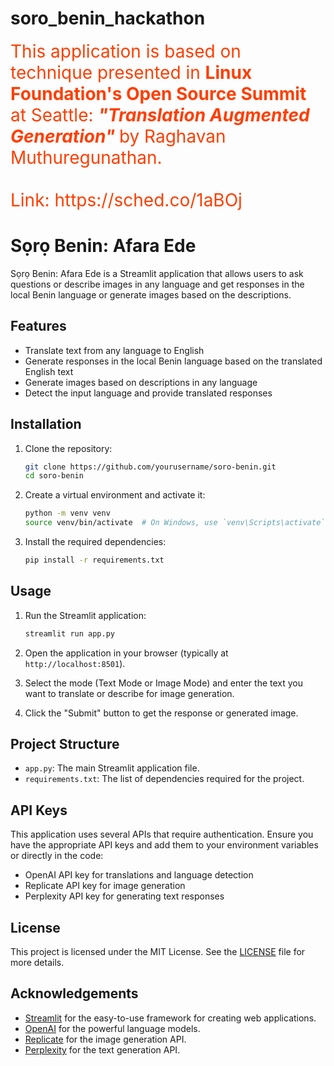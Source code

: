 # soro_benin_hackathon

<div style="color: #FF3E00; font-size: 2em;">
    This application is based on technique presented in <b> Linux Foundation's Open Source Summit</b>  at Seattle: <I> <b> "Translation Augmented Generation" </b> </i> by Raghavan Muthuregunathan. <br>
    <br>
    Link: https://sched.co/1aBOj 
</div>

# Sọrọ Benin: Afara Ede

Sọrọ Benin: Afara Ede is a Streamlit application that allows users to ask questions or describe images in any language and get responses in the local Benin language or generate images based on the descriptions.

## Features

- Translate text from any language to English
- Generate responses in the local Benin language based on the translated English text
- Generate images based on descriptions in any language
- Detect the input language and provide translated responses

## Installation

1. Clone the repository:
    ```sh
    git clone https://github.com/yourusername/soro-benin.git
    cd soro-benin
    ```

2. Create a virtual environment and activate it:
    ```sh
    python -m venv venv
    source venv/bin/activate  # On Windows, use `venv\Scripts\activate`
    ```

3. Install the required dependencies:
    ```sh
    pip install -r requirements.txt
    ```

## Usage

1. Run the Streamlit application:
    ```sh
    streamlit run app.py
    ```

2. Open the application in your browser (typically at `http://localhost:8501`).

3. Select the mode (Text Mode or Image Mode) and enter the text you want to translate or describe for image generation.

4. Click the "Submit" button to get the response or generated image.

## Project Structure

- `app.py`: The main Streamlit application file.
- `requirements.txt`: The list of dependencies required for the project.

## API Keys

This application uses several APIs that require authentication. Ensure you have the appropriate API keys and add them to your environment variables or directly in the code:

- OpenAI API key for translations and language detection
- Replicate API key for image generation
- Perplexity API key for generating text responses

## License

This project is licensed under the MIT License. See the [LICENSE](LICENSE) file for more details.

## Acknowledgements

- [Streamlit](https://streamlit.io/) for the easy-to-use framework for creating web applications.
- [OpenAI](https://www.openai.com/) for the powerful language models.
- [Replicate](https://replicate.com/) for the image generation API.
- [Perplexity](https://www.perplexity.ai/) for the text generation API.
